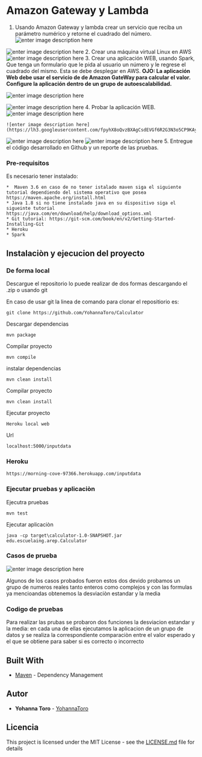 ﻿
# Amazon Gateway y Lambda
1.  Usando Amazon Gateway y lambda crear un servicio que reciba un parámetro numérico y retorne el cuadrado del número.
![enter image description here](https://lh3.googleusercontent.com/VaQRN7-PPaXTKkG0o9CdXedU1sCeLGy4vXQtSnO3m-ywagyRnP43ro3EoJfzEzldaTeTDVxigPs)

![enter image description here](https://lh3.googleusercontent.com/5sJheRji8Kk8B0aFyRL01sQ72lQAds-IdtEu1g69QwckFnfxF2cExu7KShG9xUqsyRuAprJe-x0)
2.  Crear una máquina virtual Linux en AWS
![enter image description here](https://lh3.googleusercontent.com/bOZzcH3Tr_LojrZwXTRZbIV2jQEQjkeWRSqFNUPRDTAahLgbWOMX3VQgDe5Coe2ZFERduQ3_P1U)
3.  Crear una aplicación WEB, usando Spark, Que tenga un formulario que le pida al usuario un número y le regrese el cuadrado del mismo. Esta se debe desplegar en AWS. **OJO: La aplicación Web debe usar el servicio de de Amazon GateWay para calcular el valor. **Configure la aplicación dentro de un grupo de autoescalabilidad.****

![enter image description here](https://lh3.googleusercontent.com/2ncY0YbdkX1vJmPbVAuS1StvAEIt8pzXsIsHUP8JX-zv7rE1VlrUQRY5m23fvIZCUKhx_5YmFeQ)

![enter image description here](https://lh3.googleusercontent.com/e12pYnC9hPV8tnE5kxsmYTxtA41MiWbJMuD_9VJvJYSkSspWYK9t-P6sBvzTCsZKykVcyFCA_mI)
4.  Probar la aplicación WEB.
![enter image description here](https://lh3.googleusercontent.com/Oqc1OamUou8kxP8Gla20GtGLO5QQzqPV6_Au6lwgOpK7xl95YUxrUeBOHuKP0O_D3-PkxXc8vZM)

	![enter image description here](https://lh3.googleusercontent.com/fpyhX8oQvzBXAgCsdEVGf6R2G3N3o5CP9KAy4EPAAhD_FAnCFfb5WlimPJNeIAMbQ5w99cifM4U)
![enter image description here](https://lh3.googleusercontent.com/YKxsUff50cGRyVHaSxFC2jS6j3lPdIYml9XzG3nkErGfhmriF0U0Wtu6hAGqyNPaPGt-sF5U43k)
![enter image description here](https://lh3.googleusercontent.com/vtoRgbP21-GBaYH3Eh-_K-pfz5x5BEjr7IipSkCUTgMvf_QCLOZ-4O1874WlQYW7qritw485U68)
5.  Entregue el código desarrollado en Github y un reporte de las pruebas.

### Pre-requisitos

Es necesario tener instalado:


```
*  Maven 3.6 en caso de no tener istalado maven siga el siguiente tutorial dependiendo del sistema operativo que posea https://maven.apache.org/install.html
* Java 1.8 si no tiene instalado java en su dispositivo siga el sigueinte tutorial https://java.com/en/download/help/download_options.xml
* Git tutorial: https://git-scm.com/book/en/v2/Getting-Started-Installing-Git
* Heroku 
* Spark 
```

## Instalaciòn y ejecucion del proyecto

### De forma local
Descargue el repositorio lo puede realizar de dos formas descargando el .zip o usando git 

En caso de usar git la linea de comando para clonar el repositiorio es:

```
git clone https://github.com/YohannaToro/Calculator
```

Descargar dependencias

```
mvn package
```
Compilar proyecto

```
mvn compile
```
instalar dependencias

```
mvn clean install
```
Compilar proyecto

```
mvn clean install
```
Ejecutar proyecto
```
Heroku local web
```
Url
```
localhost:5000/inputdata
```
### Heroku
```
https://morning-cove-97366.herokuapp.com/inputdata
```
### Ejecutar pruebas y aplicaciòn

Ejecutra pruebas
```
mvn test
```
Ejecutar aplicaciòn

```
java -cp target\calculator-1.0-SNAPSHOT.jar edu.escuelaing.arep.Calculator
```



### Casos de prueba

![enter image description here](https://lh3.googleusercontent.com/YgF6pFc5Fg6PORbBR6IfjoPx42GVKv9XPC35nauSoUTDsT75vJ8fKWnmZofsIYjvGXKvRorOZVI)


Algunos de los casos probados fueron estos dos devido probamos un grupo de numeros reales tanto enteros como complejos y con las formulas ya mencioandas obtenemos la desviaciòn estandar y la media


### Codigo de pruebas

Para realizar las prubas se probaron dos funciones la desviacion estandar y la media:
en cada una de ellas ejecutamos la aplicacion de un grupo de datos y se realiza la correspondiente comparaciòn entre el valor esperado y el que se obtiene para saber si es correcto o incorrecto


## Built With
* [Maven](https://maven.apache.org/) - Dependency Management


## Autor

* **Yohanna Toro**  - [YohannaToro](https://github.com/YohannaToro)


## Licencia

This project is licensed under the MIT License - see the [LICENSE.md](LICENSE.md) file for details


